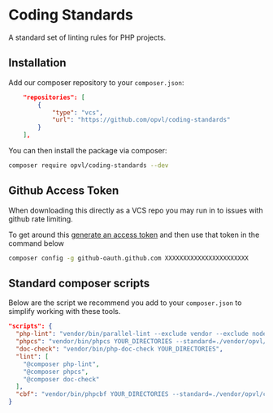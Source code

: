 # Coding Standards

A standard set of linting rules for PHP projects.

## Installation

Add our composer repository to your `composer.json`:

```json
    "repositories": [
        {
            "type": "vcs",
            "url": "https://github.com/opvl/coding-standards"
        }
    ],
```

You can then install the package via composer:

```bash
composer require opvl/coding-standards --dev
```

## Github Access Token

When downloading this directly as a VCS repo you may run in to issues with github rate limiting.

To get around this [generate an access token](https://github.com/settings/tokens/new?scopes=repo&description=star+my+repo) and then use that token in the command below

```bash
composer config -g github-oauth.github.com XXXXXXXXXXXXXXXXXXXXXXX
```

## Standard composer scripts

Below are the script we recommend you add to your `composer.json` to simplify working with these tools.

```json
"scripts": {
  "php-lint": "vendor/bin/parallel-lint --exclude vendor --exclude node_modules --exclude sdk/vendor .",
  "phpcs": "vendor/bin/phpcs YOUR_DIRECTORIES --standard=./vendor/opvl/coding-standards/phpcs.xml",
  "doc-check": "vendor/bin/php-doc-check YOUR_DIRECTORIES",
  "lint": [
    "@composer php-lint",
    "@composer phpcs",
    "@composer doc-check"
  ],
  "cbf": "vendor/bin/phpcbf YOUR_DIRECTORIES --standard=./vendor/opvl/coding-standards/phpcs.xml"
}
```
